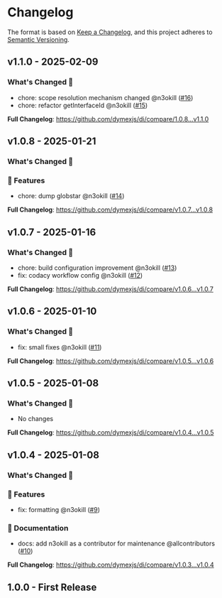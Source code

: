 # Changelog

The format is based on [Keep a Changelog](https://keepachangelog.com/en/1.1.0/), and this project adheres to [Semantic Versioning](https://semver.org/spec/v2.0.0.html).

## v1.1.0 - 2025-02-09

### What's Changed 👀

- chore: scope resolution mechanism changed @n3okill ([#16](https://github.com/$OWNER/$REPOSITORY/pull/16))
- chore: refactor getInterfaceId @n3okill ([#15](https://github.com/$OWNER/$REPOSITORY/pull/15))

**Full Changelog**: https://github.com/dymexjs/di/compare/1.0.8...v1.1.0

## v1.0.8 - 2025-01-21

### What's Changed 👀

### 🚀 Features

- chore: dump globstar @n3okill ([#14](https://github.com/$OWNER/$REPOSITORY/pull/14))

**Full Changelog**: https://github.com/dymexjs/di/compare/v1.0.7...v1.0.8

## v1.0.7 - 2025-01-16

### What's Changed 👀

- chore: build configuration improvement @n3okill ([#13](https://github.com/$OWNER/$REPOSITORY/pull/13))
- fix: codacy workflow config @n3okill ([#12](https://github.com/$OWNER/$REPOSITORY/pull/12))

**Full Changelog**: https://github.com/dymexjs/di/compare/v1.0.6...v1.0.7

## v1.0.6 - 2025-01-10

### What's Changed 👀

- fix: small fixes @n3okill ([#11](https://github.com/$OWNER/$REPOSITORY/pull/11))

**Full Changelog**: https://github.com/dymexjs/di/compare/v1.0.5...v1.0.6

## v1.0.5 - 2025-01-08

### What's Changed 👀

* No changes

**Full Changelog**: https://github.com/dymexjs/di/compare/v1.0.4...v1.0.5

## v1.0.4 - 2025-01-08

### What's Changed 👀

### 🚀 Features

- fix: formatting @n3okill ([#9](https://github.com/$OWNER/$REPOSITORY/pull/9))

### 📄 Documentation

- docs: add n3okill as a contributor for maintenance @allcontributors ([#10](https://github.com/$OWNER/$REPOSITORY/pull/10))

**Full Changelog**: https://github.com/dymexjs/di/compare/v1.0.3...v1.0.4

## 1.0.0 - First Release
